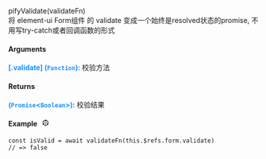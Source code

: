 <div><div id="pifyvalidate" class="item-method-name" style="margin-top: -65px; padding-top: 65px;"><div class="item-method-name-area">pifyValidate(validateFn)</div></div><div class="item-method-content"><div>将 element-ui Form组件 的 validate 变成一个始终是resolved状态的promise, 不用写try-catch或者回调函数的形式</div><h4>Arguments</h4><div><strong style="color: #1890ff;">[.validate]</strong><strong style="color: #1890ff;"> (<code>Function</code>)</strong><span>: 校验方法</span></div><h4>Returns</h4><span><strong style="color: #1890ff;">(<code>Promise</code><<code>Boolean</code>>)</strong><span>: 校验结果</span></span><h4><span>Example</span><i style="margin-left: 10px; cursor: pointer;" ariaLabel="图标: code" class="anticon anticon-code-sandbox action-showREPL" data-funcname="pifyValidate" data-example="120,156,139,86,74,206,207,43,46,81,200,44,14,75,204,201,76,81,176,85,72,44,79,204,44,81,40,3,241,18,75,82,221,242,52,74,50,50,139,245,84,138,82,211,138,245,210,242,139,114,245,96,82,154,49,121,250,250,10,182,118,10,105,137,57,197,169,74,177,0,244,148,26,20"><svg viewBox="64 64 896 896" focusable="false" data-icon="code-sandbox" width="1em" height="1em" fill="currentColor" aria-hidden="true"><path d="M709.6 210l.4-.2h.2L512 96 313.9 209.8h-.2l.7.3L151.5 304v416L512 928l360.5-208V304l-162.9-94zM482.7 843.6L339.6 761V621.4L210 547.8V372.9l272.7 157.3v313.4zM238.2 321.5l134.7-77.8 138.9 79.7 139.1-79.9 135.2 78-273.9 158-274-158zM814 548.3l-128.8 73.1v139.1l-143.9 83V530.4L814 373.1v175.2z"></path></svg></i></h4><div style="display: none;">暂无</div><pre><code><span class="hljs-keyword">const</span> isValid = <span class="hljs-keyword">await</span> <span class="hljs-title function_">validateFn</span>(<span class="hljs-variable language_">this</span>.<span class="hljs-property">$refs</span>.<span class="hljs-property">form</span>.<span class="hljs-property">validate</span>)
<span class="hljs-comment">// =&gt; false</span></code></pre></div></div>